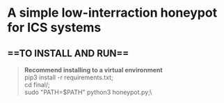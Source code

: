 # A simple low-interraction honeypot for ICS systems

## ==TO INSTALL AND RUN==
> **Recommend installing to a virtual environment**\
> pip3 install -r requirements.txt;\
> cd final/;\
> sudo "PATH=$PATH" python3 honeypot.py;\

